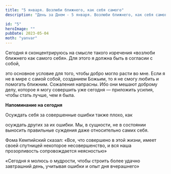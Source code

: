 ```yaml
---
title: "5 января. Возлюби ближнего, как себя самого"
description: "День за Днем - 5 января. Возлюби ближнего, как себя самого"

id: "5"
heroImage: ""
pubDate: 2023-05-04
moth: "yanvar"
---
```


Сегодня я сконцентрируюсь на смысле такого изречения «возлюби ближнего как
самого себя». Для этого я должна быть в согласии с собой,

это основное условие для того, чтобы добро могло расти во мне. Если я не в
мире с самой собой, созданием Божьим, то я не смогу любить и помогать ближним.
Сожаления напрасны. Ибо они мешают доброму делу, которое я могу совершить уже
сегодня — приложить усилия, чтобы стать лучше, чем я была.

**Напоминание на сегодня**

Осуждать себя за совершенные ошибки также плохо, как

осуждать других за их ошибки. Мы, в сущности, не в состоянии выносить
правильные суждения даже относительно самих себя.

Фома Кемпийский сказал: «Все, что совершено в этой жизни, имеет своей
спутницей некоторое несовершенство, и вся наша прозорливость сопровождается
неясностью»

«Сегодня я молюсь о мудрости, чтобы строить более удачно завтрашний день,
учитывая ошибки и опыт дня вчерашнего»
